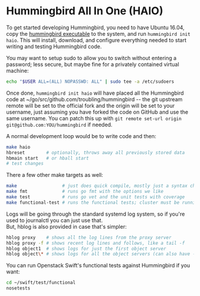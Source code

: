 # Hummingbird All In One (HAIO)

To get started developing Hummingbird, you need to have Ubuntu 16.04, copy the [hummingbird executable](https://troubling.github.io/hummingbird/bin/hummingbird) to the system, and run `hummingbird init haio`. This will install, download, and configure everything needed to start writing and testing Hummingbird code.

You may want to setup sudo to allow you to switch without entering a password; less secure, but maybe fine for a privately contained virtual machine:

```sh
echo "$USER ALL=(ALL) NOPASSWD: ALL" | sudo tee -a /etc/sudoers
```

Once done, `hummingbird init haio` will have placed all the Hummingbird code at ~/go/src/github.com/troubling/hummingbird -- the git upstream remote will be set to the official fork and the origin will be set to your username, just assuming you have forked the code on GitHub and use the same username. You can patch this up with `git remote set-url origin git@github.com:YOU/hummingbird` if needed.

A normal development loop would be to write code and then:

```sh
make haio
hbreset        # optionally, throws away all previously stored data
hbmain start   # or hball start
# test changes
```

There a few other make targets as well:

```sh
make                 # just does quick compile, mostly just a syntax check
make fmt             # runs go fmt with the options we like
make test            # runs go vet and the unit tests with coverage
make functional-test # runs the functional tests; cluster must be running
```

Logs will be going through the standard systemd log system, so if you're used to journalctl you can just use that.  
But, hblog is also provided in case that's simpler:

```sh
hblog proxy    # shows all the log lines from the proxy server
hblog proxy -f # shows recent log lines and follows, like a tail -f
hblog object1  # shows logs for just the first object server
hblog object\* # shows logs for all the object servers (can also have -f)
```

You can run Openstack Swift's functional tests against Hummingbird if you want:

```sh
cd ~/swift/test/functional
nosetests
```
